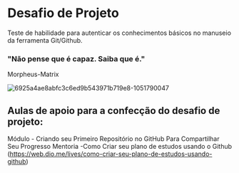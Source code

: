 # Desafio de Projeto

Teste de habilidade para autenticar os conhecimentos básicos no manuseio da ferramenta Git/Github.


### "Não pense que é capaz. Saiba que é."
Morpheus-Matrix

![6925a4ae8abfc3c6ed9b543971b719e8-1051790047](https://user-images.githubusercontent.com/115380248/194971980-bdf0416a-ff26-48ed-b76e-5ff33e672af0.jpeg)


## Aulas de apoio para a confecção do desafio de projeto:

Módulo - Criando seu Primeiro Repositório no GitHub Para Compartilhar Seu Progresso
Mentoria -Como Criar seu plano de estudos usando o Github (https://web.dio.me/lives/como-criar-seu-plano-de-estudos-usando-github)



